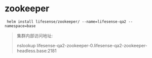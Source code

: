# zookeeper

```
 helm install lifesense/zookeeper/ --name=lifesense-qa2 --namespace=base
```

> 集群内部访问地址:
>
> nslookup lifesense-qa2-zookeeper-0.lifesense-qa2-zookeeper-headless.base:2181



